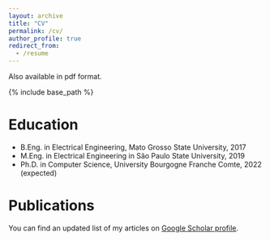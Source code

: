 ```yaml
---
layout: archive
title: "CV"
permalink: /cv/
author_profile: true
redirect_from:
  - /resume
---
```


Also available in pdf format.

{% include base_path %}

Education
======
* B.Eng. in Electrical Engineering, Mato Grosso State University, 2017
* M.Eng. in Electrical Engineering in São Paulo State University, 2019
* Ph.D. in Computer Science, University Bourgogne Franche Comte, 2022 (expected)

Publications
======
You can find an updated list of my articles on [Google Scholar profile](https://scholar.google.com/citations?hl=en&user=VJgSocwAAAAJ).
